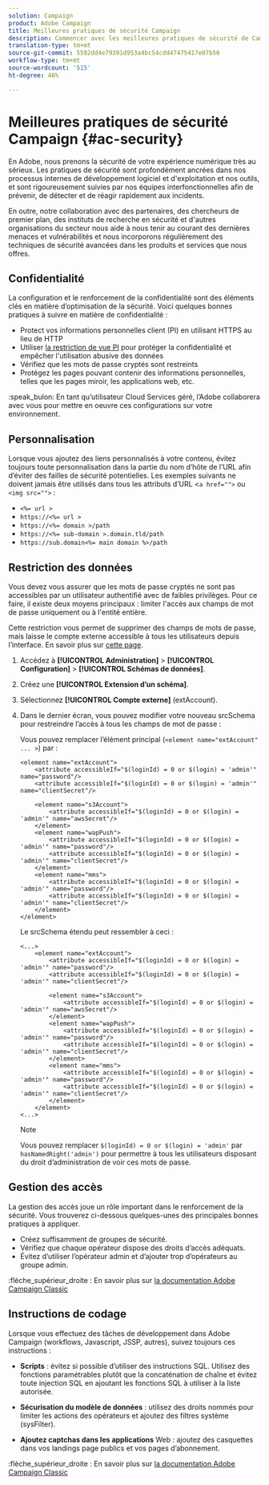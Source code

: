 ```yaml
---
solution: Campaign
product: Adobe Campaign
title: Meilleures pratiques de sécurité Campaign
description: Commencer avec les meilleures pratiques de sécurité de Campaign
translation-type: tm+mt
source-git-commit: 5592dd4e79391d953a4bc54cdd47475417e07b56
workflow-type: tm+mt
source-wordcount: '515'
ht-degree: 46%

---
```


# Meilleures pratiques de sécurité Campaign {#ac-security}

En Adobe, nous prenons la sécurité de votre expérience numérique très au sérieux. Les pratiques de sécurité sont profondément ancrées dans nos processus internes de développement logiciel et d&#39;exploitation et nos outils, et sont rigoureusement suivies par nos équipes interfonctionnelles afin de prévenir, de détecter et de réagir rapidement aux incidents.

En outre, notre collaboration avec des partenaires, des chercheurs de premier plan, des instituts de recherche en sécurité et d&#39;autres organisations du secteur nous aide à nous tenir au courant des dernières menaces et vulnérabilités et nous incorporons régulièrement des techniques de sécurité avancées dans les produits et services que nous offres.

## Confidentialité

La configuration et le renforcement de la confidentialité sont des éléments clés en matière d’optimisation de la sécurité. Voici quelques bonnes pratiques à suivre en matière de confidentialité :

* Protect vos informations personnelles client (PI) en utilisant HTTPS au lieu de HTTP
* Utiliser [la restriction de vue PI](../dev/restrict-pi-view.md) pour protéger la confidentialité et empêcher l&#39;utilisation abusive des données
* Vérifiez que les mots de passe cryptés sont restreints
* Protégez les pages pouvant contenir des informations personnelles, telles que les pages miroir, les applications web, etc.

:speak_bulon: En tant qu’utilisateur Cloud Services géré, l’Adobe collaborera avec vous pour mettre en oeuvre ces configurations sur votre environnement.

## Personnalisation 

Lorsque vous ajoutez des liens personnalisés à votre contenu, évitez toujours toute personnalisation dans la partie du nom d’hôte de l’URL afin d’éviter des failles de sécurité potentielles. Les exemples suivants ne doivent jamais être utilisés dans tous les attributs d’URL &lt;`a href="">` ou `<img src="">` :

* `<%= url >`
* `https://<%= url >`
* `https://<%= domain >/path`
* `https://<%= sub-domain >.domain.tld/path`
* `https://sub.domain<%= main domain %>/path`

## Restriction des données

Vous devez vous assurer que les mots de passe cryptés ne sont pas accessibles par un utilisateur authentifié avec de faibles privilèges. Pour ce faire, il existe deux moyens principaux : limiter l&#39;accès aux champs de mot de passe uniquement ou à l&#39;entité entière.

Cette restriction vous permet de supprimer des champs de mots de passe, mais laisse le compte externe accessible à tous les utilisateurs depuis l’interface. En savoir plus sur [cette page](../dev/restrict-pi-view.md).

1. Accédez à **[!UICONTROL Administration]** > **[!UICONTROL Configuration]** > **[!UICONTROL Schémas de données]**.

1. Créez une **[!UICONTROL Extension d’un schéma]**.

1. Sélectionnez **[!UICONTROL Compte externe]** (extAccount).

1. Dans le dernier écran, vous pouvez modifier votre nouveau srcSchema pour restreindre l’accès à tous les champs de mot de passe :

   Vous pouvez remplacer l’élément principal (`<element name="extAccount" ... >`) par :

   ```
   <element name="extAccount">
       <attribute accessibleIf="$(loginId) = 0 or $(login) = 'admin'" name="password"/>
       <attribute accessibleIf="$(loginId) = 0 or $(login) = 'admin'" name="clientSecret"/>
   
       <element name="s3Account">
           <attribute accessibleIf="$(loginId) = 0 or $(login) = 'admin'" name="awsSecret"/>
       </element>
       <element name="wapPush">
           <attribute accessibleIf="$(loginId) = 0 or $(login) = 'admin'" name="password"/>
           <attribute accessibleIf="$(loginId) = 0 or $(login) = 'admin'" name="clientSecret"/>
       </element>
       <element name="mms">
           <attribute accessibleIf="$(loginId) = 0 or $(login) = 'admin'" name="password"/>
           <attribute accessibleIf="$(loginId) = 0 or $(login) = 'admin'" name="clientSecret"/>
       </element>
   </element>
   ```

   Le srcSchema étendu peut ressembler à ceci :

   ```
   <...>
       <element name="extAccount">
           <attribute accessibleIf="$(loginId) = 0 or $(login) = 'admin'" name="password"/>
           <attribute accessibleIf="$(loginId) = 0 or $(login) = 'admin'" name="clientSecret"/>
   
           <element name="s3Account">
               <attribute accessibleIf="$(loginId) = 0 or $(login) = 'admin'" name="awsSecret"/>
           </element>
           <element name="wapPush">
               <attribute accessibleIf="$(loginId) = 0 or $(login) = 'admin'" name="password"/>
               <attribute accessibleIf="$(loginId) = 0 or $(login) = 'admin'" name="clientSecret"/>
           </element>
           <element name="mms">
               <attribute accessibleIf="$(loginId) = 0 or $(login) = 'admin'" name="password"/>
               <attribute accessibleIf="$(loginId) = 0 or $(login) = 'admin'" name="clientSecret"/>
           </element>
       </element>
   <...> 
   ```

   >[!NOTE]
   >
   >Vous pouvez remplacer `$(loginId) = 0 or $(login) = 'admin'` par `hasNamedRight('admin')` pour permettre à tous les utilisateurs disposant du droit d’administration de voir ces mots de passe.


## Gestion des accès

La gestion des accès joue un rôle important dans le renforcement de la sécurité. Vous trouverez ci-dessous quelques-unes des principales bonnes pratiques à appliquer.

* Créez suffisamment de groupes de sécurité.
* Vérifiez que chaque opérateur dispose des droits d’accès adéquats.
* Évitez d’utiliser l’opérateur admin et d’ajouter trop d’opérateurs au groupe admin.

:flèche_supérieur_droite : En savoir plus sur [la documentation Adobe Campaign Classic](https://experienceleague.adobe.com/docs/campaign-classic/using/installing-campaign-classic/security-privacy/access-management.html?lang=en#webapp-operator)

## Instructions de codage

Lorsque vous effectuez des tâches de développement dans Adobe Campaign (workflows, Javascript, JSSP, autres), suivez toujours ces instructions :

* **Scripts** : évitez si possible d’utiliser des instructions SQL. Utilisez des fonctions paramétrables plutôt que la concaténation de chaîne et évitez toute injection SQL en ajoutant les fonctions SQL à utiliser à la liste autorisée.

* **Sécurisation du modèle de données** : utilisez des droits nommés pour limiter les actions des opérateurs et ajoutez des filtres système (sysFilter).

* **Ajoutez captchas dans les applications** Web : ajoutez des casquettes dans vos landings page publics et vos pages d’abonnement.

:flèche_supérieur_droite : En savoir plus sur [la documentation Adobe Campaign Classic](https://experienceleague.adobe.com/docs/campaign-classic/using/installing-campaign-classic/security-privacy/scripting-coding-guidelines.html?lang=en#installing-campaign-classic)
